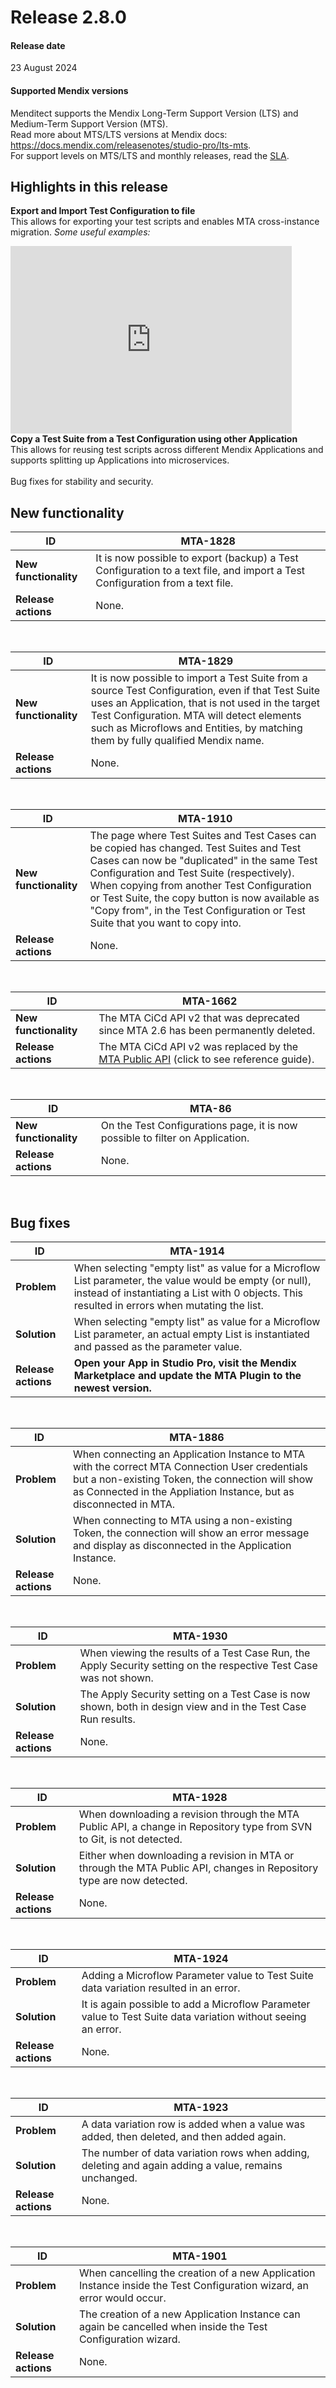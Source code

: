 # Release 2.8.0

#### Release date

23 August 2024

#### Supported Mendix versions

Menditect supports the Mendix Long-Term Support Version (LTS) and Medium-Term Support Version (MTS). <br/>
Read more about MTS/LTS versions at Mendix docs: https://docs.mendix.com/releasenotes/studio-pro/lts-mts. <br/>
For support levels on MTS/LTS and monthly releases, read the [SLA](../legal/sla). 


## Highlights in this release

<i class="fas fa-fire"></i>  <b>Export and Import Test Configuration to file</b> <br/>This allows for exporting your test scripts and enables MTA cross-instance migration. <i>Some useful examples:</i>
<iframe src="https://player.vimeo.com/video/1002007845" height="300" width="450" frameborder="0" allow="autoplay; fullscreen" allowfullscreen></iframe>
<br/>
<i class="fas fa-fire"></i>  <b>Copy a Test Suite from a Test Configuration using other Application</b> <br/>This allows for reusing test scripts across different Mendix Applications and supports splitting up Applications into microservices.
<br/><br/>
<i class="fas fa-fire"></i>  Bug fixes for stability and security.



## New functionality 


| ID                    | MTA-1828                                                                                                                     |
| --------------------- | ---------------------------------------------------------------------------------------------------------------------------- |
| __New functionality__ | It is now possible to export (backup) a Test Configuration to a text file, and import a Test Configuration from a text file. |
| __Release actions__   | None.                                                                                                                        |
<br/>


| ID                    | MTA-1829                                                                                                                                                                                                                                                                               |
| --------------------- | -------------------------------------------------------------------------------------------------------------------------------------------------------------------------------------------------------------------------------------------------------------------------------------- |
| __New functionality__ | It is now possible to import a Test Suite from a source Test Configuration, even if that Test Suite uses an Application, that is not used in the target Test Configuration. MTA will detect elements such as Microflows and Entities, by matching them by fully qualified Mendix name. |
| __Release actions__   | None.                                                                                                                                                                                                                                                                                  |
<br/>


| ID                    | MTA-1910                                                                                                                                                                                                                                                                                                                                                               |
| --------------------- | ---------------------------------------------------------------------------------------------------------------------------------------------------------------------------------------------------------------------------------------------------------------------------------------------------------------------------------------------------------------------- |
| __New functionality__ | The page where Test Suites and Test Cases can be copied has changed. Test Suites and Test Cases can now be "duplicated" in the same Test Configuration and Test Suite (respectively). When copying from another Test Configuration or Test Suite, the copy button is now available as "Copy from", in the Test Configuration or Test Suite that you want to copy into. |
| __Release actions__   | None.                                                                                                                                                                                                                                                                                                                                                                  |
<br/>


| ID                    | MTA-1662                                                                                         |
| --------------------- | ------------------------------------------------------------------------------------------------ |
| __New functionality__ | The MTA CiCd API v2 that was deprecated since MTA 2.6 has been permanently deleted.              |
| __Release actions__   | The MTA CiCd API v2 was replaced by the [MTA Public API](../api) (click to see reference guide). |
<br/>


| ID                    | MTA-86                                                                        |
| --------------------- | ----------------------------------------------------------------------------- |
| __New functionality__ | On the Test Configurations page, it is now possible to filter on Application. |
| __Release actions__   | None.                                                                         |
<br/>


## Bug fixes


| ID                  | MTA-1914                                                                                                                                                                                                 |
| ------------------- | -------------------------------------------------------------------------------------------------------------------------------------------------------------------------------------------------------- |
| __Problem__         | When selecting "empty list" as value for a Microflow List parameter, the value would be empty (or null), instead of instantiating a List with 0 objects. This resulted in errors when mutating the list. |
| __Solution__        | When selecting "empty list" as value for a Microflow List parameter, an actual empty List is instantiated and passed as the parameter value.                                                             |
| __Release actions__ | **Open your App in Studio Pro, visit the Mendix Marketplace and update the MTA Plugin to the newest version.**                                                                                           |

<br/>


| ID                  | MTA-1886                                                                                                                                                                                                                |
| ------------------- | ----------------------------------------------------------------------------------------------------------------------------------------------------------------------------------------------------------------------- |
| __Problem__         | When connecting an Application Instance to MTA with the correct MTA Connection User credentials but a non-existing Token, the connection will show as Connected in the Appliation Instance, but as disconnected in MTA. |
| __Solution__        | When connecting to MTA using a non-existing Token, the connection will show an error message and display as disconnected in the Application Instance.                                                                   |
| __Release actions__ | None.                                                                                                                                                                                                                   |

<br/>


| ID                  | MTA-1930                                                                                                           |
| ------------------- | ------------------------------------------------------------------------------------------------------------------ |
| __Problem__         | When viewing the results of a Test Case Run, the Apply Security setting on the respective Test Case was not shown. |
| __Solution__        | The Apply Security setting on a Test Case is now shown, both in design view and in the Test Case Run results.      |
| __Release actions__ | None.                                                                                                              |

<br/>


| ID                  | MTA-1928                                                                                                              |
| ------------------- | --------------------------------------------------------------------------------------------------------------------- |
| __Problem__         | When downloading a revision through the MTA Public API, a change in Repository type from SVN to Git, is not detected. |
| __Solution__        | Either when downloading a revision in MTA or through the MTA Public API, changes in Repository type are now detected. |
| __Release actions__ | None.                                                                                                                 |

<br/>


| ID                  | MTA-1924                                                                                                      |
| ------------------- | ------------------------------------------------------------------------------------------------------------- |
| __Problem__         | Adding a Microflow Parameter value to Test Suite data variation resulted in an error.                         |
| __Solution__        | It is again possible to add a Microflow Parameter value to Test Suite data variation without seeing an error. |
| __Release actions__ | None.                                                                                                         |

<br/>


| ID                  | MTA-1923                                                                                             |
| ------------------- | ---------------------------------------------------------------------------------------------------- |
| __Problem__         | A data variation row is added when a value was added, then deleted, and then added again.            |
| __Solution__        | The number of data variation rows when adding, deleting and again adding a value, remains unchanged. |
| __Release actions__ | None.                                                                                                |

<br/>


| ID                  | MTA-1901                                                                                                               |
| ------------------- | ---------------------------------------------------------------------------------------------------------------------- |
| __Problem__         | When cancelling the creation of a new Application Instance inside the Test Configuration wizard, an error would occur. |
| __Solution__        | The creation of a new Application Instance can again be cancelled when inside the Test Configuration wizard.           |
| __Release actions__ | None.                                                                                                                  |

<br/>